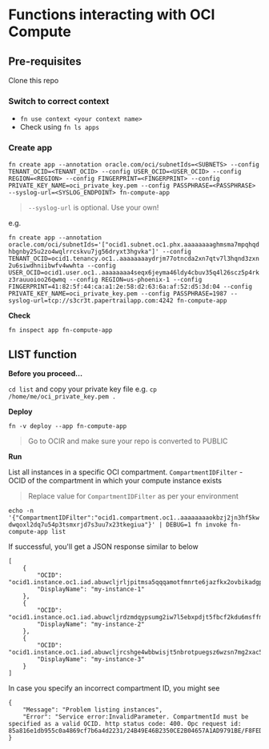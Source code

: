 # Functions interacting with OCI Compute 

## Pre-requisites

Clone this repo

### Switch to correct context

- `fn use context <your context name>`
- Check using `fn ls apps`

### Create app

`fn create app --annotation oracle.com/oci/subnetIds=<SUBNETS> --config TENANT_OCID=<TENANT_OCID> --config USER_OCID=<USER_OCID> --config REGION=<REGION> --config FINGERPRINT=<FINGERPRINT> --config PRIVATE_KEY_NAME=oci_private_key.pem --config PASSPHRASE=<PASSPHRASE> --syslog-url=<SYSLOG_ENDPOINT> fn-compute-app`

> `--syslog-url` is optional. Use your own!

e.g.

`fn create app --annotation oracle.com/oci/subnetIds='["ocid1.subnet.oc1.phx.aaaaaaaaghmsma7mpqhqdhbgnby25u2zo4wqlrrcskvu7jg56dryxt3hgvka"]' --config TENANT_OCID=ocid1.tenancy.oc1..aaaaaaaaydrjm77otncda2xn7qtv7l3hqnd3zxn2u6siwdhniibwfv4wwhta --config USER_OCID=ocid1.user.oc1..aaaaaaaa4seqx6jeyma46ldy4cbuv35q4l26scz5p4rkz3rauuoioo26qwmq --config REGION=us-phoenix-1 --config FINGERPRINT=41:82:5f:44:ca:a1:2e:58:d2:63:6a:af:52:d5:3d:04 --config PRIVATE_KEY_NAME=oci_private_key.pem --config PASSPHRASE=1987 --syslog-url=tcp://s3cr3t.papertrailapp.com:4242 fn-compute-app`

**Check**

`fn inspect app fn-compute-app`

## LIST function

**Before you proceed...**

`cd list` and copy your private key file e.g. `cp /home/me/oci_private_key.pem .` 

**Deploy**

 `fn -v deploy --app fn-compute-app`

> Go to OCIR and make sure your repo is converted to PUBLIC

**Run**

List all instances in a specific OCI compartment. `CompartmentIDFilter` - OCID of the compartment in which your compute instance exists

> Replace value for `CompartmentIDFilter` as per your environment

`echo -n '{"CompartmentIDFilter":"ocid1.compartment.oc1..aaaaaaaaokbzj2jn3hf5kwdwqoxl2dq7u54p3tsmxrjd7s3uu7x23tkegiua"}' | DEBUG=1 fn invoke fn-compute-app list`

If successful, you'll get a JSON response similar to below

	[
	    {
	        "OCID": "ocid1.instance.oc1.iad.abuwcljrljpitmsa5qqqamotfmnrte6jazfkx2ovbikadgpx7bdgei4t27ia",
	        "DisplayName": "my-instance-1"
	    },
	    {
	        "OCID": "ocid1.instance.oc1.iad.abuwcljrdzmdqypsumg2iw7l5ebxpdjt5fbcf2kdu6msffmdnss2mfxmi6qq",
	        "DisplayName": "my-instance-2"
	    },
	    {
	        "OCID": "ocid1.instance.oc1.iad.abuwcljrcshge4wbbwisjt5nbrotpuegsz6wzsn7mg2xac5ci2gl7g3esffa",
	        "DisplayName": "my-instance-3"
	    }
	]

In case you specify an incorrect compartment ID, you might see

	{
	    "Message": "Problem listing instances",
	    "Error": "Service error:InvalidParameter. CompartmentId must be specified as a valid OCID. http status code: 400. Opc request id: 85a816e1db955c0a4869cf7b6a4d2231/24B49E46B2350CE2B04657A1AD9791BE/F8FED5D9F3F964E10B1E9C6E65FC6EEC"
	}

